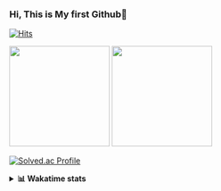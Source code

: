 ### Hi, This is My first Github👋
[![Hits](https://hits.seeyoufarm.com/api/count/incr/badge.svg?url=https%3A%2F%2Fgithub.com%2FJonghyun-Park1027&count_bg=%2379C83D&title_bg=%23555555&icon=&icon_color=%23E7E7E7&title=hits&edge_flat=false)](https://hits.seeyoufarm.com)
<br>


<p>
  <img height="180em" src="https://github-readme-stats-eight-rho-29.vercel.app/api?username=Jonghyun-Park1027&show_icons=true&include_all_commits=true&bg_color=30,e96443,904e95&title_color=fff&text_color=fff">
  <img height="180em" src="https://github-readme-stats-eight-rho-29.vercel.app/api/top-langs/?username=Jonghyun-Park1027&layout=compact&bg_color=30,e96443,904e95&title_color=fff&text_color=fff">


[![Solved.ac Profile](http://mazassumnida.wtf/api/v2/generate_badge?boj=ppjjhh1027)](https://solved.ac/ppjjhh1027/)

</p>
<details>
<summary><b>📊 Wakatime stats</b><br></summary>
<div>
<hr/>



<!--START_SECTION:waka-->
![Code Time](http://img.shields.io/badge/Code%20Time-699%20hrs%2035%20mins-blue)

![Profile Views](http://img.shields.io/badge/Profile%20Views-0-blue)

**🐱 My GitHub Data** 

> 📦 67.6 kB Used in GitHub's Storage 
 > 
> 🏆 137 Contributions in the Year 2023
 > 
> 🚫 Not Opted to Hire
 > 
> 📜 6 Public Repositories 
 > 
> 🔑 2 Private Repositories 
 > 
**I'm an Early 🐤** 

```text
🌞 Morning                45 commits          █████░░░░░░░░░░░░░░░░░░░░   21.43 % 
🌆 Daytime                121 commits         ██████████████░░░░░░░░░░░   57.62 % 
🌃 Evening                40 commits          █████░░░░░░░░░░░░░░░░░░░░   19.05 % 
🌙 Night                  4 commits           ░░░░░░░░░░░░░░░░░░░░░░░░░   01.90 % 
```
📅 **I'm Most Productive on Friday** 

```text
Monday                   37 commits          ████░░░░░░░░░░░░░░░░░░░░░   17.62 % 
Tuesday                  23 commits          ███░░░░░░░░░░░░░░░░░░░░░░   10.95 % 
Wednesday                10 commits          █░░░░░░░░░░░░░░░░░░░░░░░░   04.76 % 
Thursday                 20 commits          ██░░░░░░░░░░░░░░░░░░░░░░░   09.52 % 
Friday                   60 commits          ███████░░░░░░░░░░░░░░░░░░   28.57 % 
Saturday                 19 commits          ██░░░░░░░░░░░░░░░░░░░░░░░   09.05 % 
Sunday                   41 commits          █████░░░░░░░░░░░░░░░░░░░░   19.52 % 
```


📊 **This Week I Spent My Time On** 

```text
🕑︎ Time Zone: Asia/Seoul

💬 Programming Languages: 
Python                   13 hrs 10 mins      █████████████████████░░░░   85.13 % 
Jupyter                  2 hrs 5 mins        ███░░░░░░░░░░░░░░░░░░░░░░   13.49 % 
Markdown                 12 mins             ░░░░░░░░░░░░░░░░░░░░░░░░░   01.38 % 

🔥 Editors: 
VS Code                  13 hrs 23 mins      ██████████████████████░░░   86.49 % 
PyCharm                  2 hrs 5 mins        ███░░░░░░░░░░░░░░░░░░░░░░   13.51 % 

🐱‍💻 Projects: 
Codingtest               8 hrs 38 mins       ██████████████░░░░░░░░░░░   55.81 % 
연구실 코테연습                 4 hrs 44 mins       ████████░░░░░░░░░░░░░░░░░   30.68 % 
Codingtest-practice      2 hrs 5 mins        ███░░░░░░░░░░░░░░░░░░░░░░   13.51 % 

💻 Operating System: 
Windows                  15 hrs 28 mins      █████████████████████████   100.00 % 
```

**I Mostly Code in Jupyter Notebook** 

```text
Jupyter Notebook         6 repos             █████████████████████░░░░   85.71 % 
C++                      1 repo              ████░░░░░░░░░░░░░░░░░░░░░   14.29 % 
```




 Last Updated on 26/12/2023 18:33:32 UTC
<!--END_SECTION:waka-->
</details>



